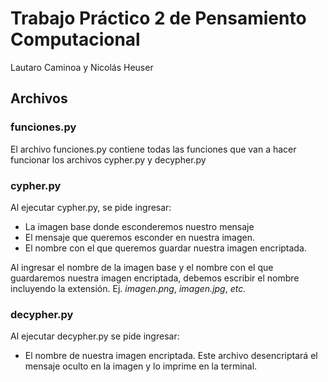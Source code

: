 # Trabajo Práctico 2 de Pensamiento Computacional
Lautaro Caminoa y Nicolás Heuser
## Archivos
### funciones.py
El archivo funciones.py contiene todas las funciones que van a hacer funcionar los archivos cypher.py y decypher.py

### cypher.py
Al ejecutar cypher.py, se pide ingresar: 
- La imagen base donde esconderemos nuestro mensaje
- El mensaje que queremos esconder en nuestra imagen.
- El nombre con el que queremos guardar nuestra imagen encriptada.

Al ingresar el nombre de la imagen base y el nombre con el que guardaremos nuestra imagen encriptada, debemos escribir el nombre incluyendo la extensión. Ej. *imagen.png*, *imagen.jpg*, *etc.*

### decypher.py
Al ejecutar decypher.py se pide ingresar:
- El nombre de nuestra imagen encriptada.
Este archivo desencriptará el mensaje oculto en la imagen y lo imprime en la terminal.

